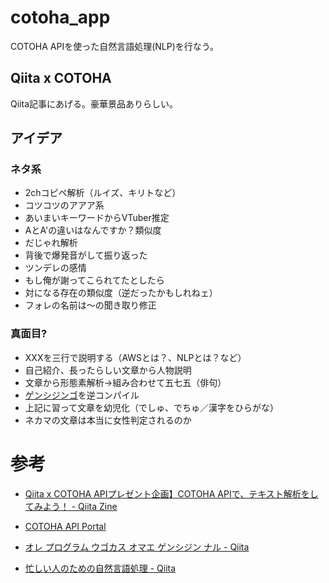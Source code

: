 # cotoha_app

COTOHA APIを使った自然言語処理(NLP)を行なう。

## Qiita x COTOHA

Qiita記事にあげる。豪華景品ありらしい。

## アイデア

### ネタ系

- 2chコピペ解析（ルイズ、キリトなど）
- コツコツのアアア系
- あいまいキーワードからVTuber推定
- AとA'の違いはなんですか？類似度
- だじゃれ解析
- 背後で爆発音がして振り返った
- ツンデレの感情
- もし俺が謝ってこられてたとしたら
- 対になる存在の類似度（逆だったかもしれねェ）
- フォレの名前は〜の聞き取り修正

### 真面目?

- XXXを三行で説明する（AWSとは？、NLPとは？など）
- 自己紹介、長ったらしい文章から人物説明
- 文章から形態素解析→組み合わせて五七五（俳句）
- [ゲンシジンゴ](https://qiita.com/Harusugi/items/f499e8707b36d0f570c4)を逆コンパイル
- 上記に習って文章を幼児化（でしゅ、でちゅ／漢字をひらがな）
- ネカマの文章は本当に女性判定されるのか

# 参考

- [Qiita x COTOHA APIプレゼント企画】COTOHA APIで、テキスト解析をしてみよう！ - Qiita Zine](https://zine.qiita.com/event/collaboration-cotoha-api/?utm_source=qiita&utm_medium=article_banner)

- [COTOHA API Portal](https://api.ce-cotoha.com)

- [オレ プログラム ウゴカス オマエ ゲンシジン ナル - Qiita](https://qiita.com/Harusugi/items/f499e8707b36d0f570c4)

- [忙しい人のための自然言語処理 - Qiita](https://qiita.com/honehoney/items/40710652f5ac5be6f5a7)
